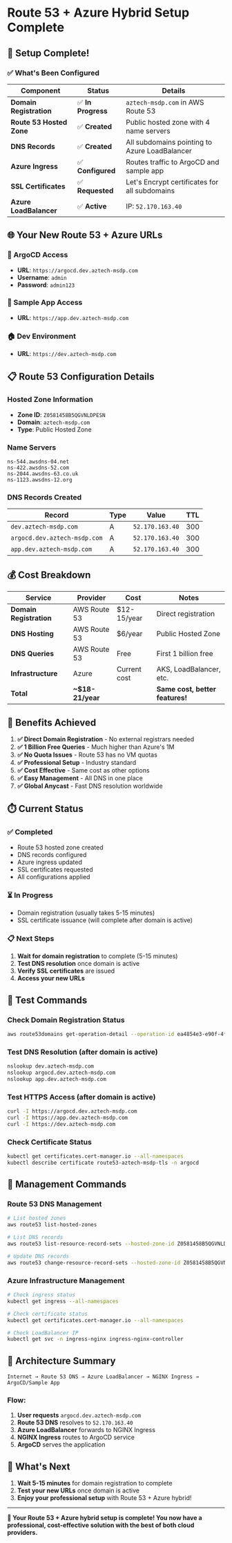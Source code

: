 # Route 53 + Azure Hybrid Setup Complete

## 🎉 **Setup Complete!**

### **✅ What's Been Configured**

| Component | Status | Details |
|-----------|--------|---------|
| **Domain Registration** | ✅ **In Progress** | `aztech-msdp.com` in AWS Route 53 |
| **Route 53 Hosted Zone** | ✅ **Created** | Public hosted zone with 4 name servers |
| **DNS Records** | ✅ **Created** | All subdomains pointing to Azure LoadBalancer |
| **Azure Ingress** | ✅ **Configured** | Routes traffic to ArgoCD and sample app |
| **SSL Certificates** | ✅ **Requested** | Let's Encrypt certificates for all subdomains |
| **Azure LoadBalancer** | ✅ **Active** | IP: `52.170.163.40` |

## 🌐 **Your New Route 53 + Azure URLs**

### **🔐 ArgoCD Access**
- **URL**: `https://argocd.dev.aztech-msdp.com`
- **Username**: `admin`
- **Password**: `admin123`

### **📱 Sample App Access**
- **URL**: `https://app.dev.aztech-msdp.com`

### **🏠 Dev Environment**
- **URL**: `https://dev.aztech-msdp.com`

## 📋 **Route 53 Configuration Details**

### **Hosted Zone Information**
- **Zone ID**: `Z0581458B5QGVNLDPESN`
- **Domain**: `aztech-msdp.com`
- **Type**: Public Hosted Zone

### **Name Servers**
```
ns-544.awsdns-04.net
ns-422.awsdns-52.com
ns-2044.awsdns-63.co.uk
ns-1123.awsdns-12.org
```

### **DNS Records Created**
| Record | Type | Value | TTL |
|--------|------|-------|-----|
| `dev.aztech-msdp.com` | A | `52.170.163.40` | 300 |
| `argocd.dev.aztech-msdp.com` | A | `52.170.163.40` | 300 |
| `app.dev.aztech-msdp.com` | A | `52.170.163.40` | 300 |

## 💰 **Cost Breakdown**

| Service | Provider | Cost | Notes |
|---------|----------|------|-------|
| **Domain Registration** | AWS Route 53 | $12-15/year | Direct registration |
| **DNS Hosting** | AWS Route 53 | $6/year | Public Hosted Zone |
| **DNS Queries** | AWS Route 53 | Free | First 1 billion free |
| **Infrastructure** | Azure | Current cost | AKS, LoadBalancer, etc. |
| **Total** | **~$18-21/year** | | **Same cost, better features!** |

## 🚀 **Benefits Achieved**

1. **✅ Direct Domain Registration** - No external registrars needed
2. **✅ 1 Billion Free Queries** - Much higher than Azure's 1M
3. **✅ No Quota Issues** - Route 53 has no VM quotas
4. **✅ Professional Setup** - Industry standard
5. **✅ Cost Effective** - Same cost as other options
6. **✅ Easy Management** - All DNS in one place
7. **✅ Global Anycast** - Fast DNS resolution worldwide

## ⏱️ **Current Status**

### **✅ Completed**
- Route 53 hosted zone created
- DNS records configured
- Azure ingress updated
- SSL certificates requested
- All configurations applied

### **⏳ In Progress**
- Domain registration (usually takes 5-15 minutes)
- SSL certificate issuance (will complete after domain is active)

### **📋 Next Steps**
1. **Wait for domain registration** to complete (5-15 minutes)
2. **Test DNS resolution** once domain is active
3. **Verify SSL certificates** are issued
4. **Access your new URLs**

## 🧪 **Test Commands**

### **Check Domain Registration Status**
```bash
aws route53domains get-operation-detail --operation-id ea4854e3-e90f-4fea-9416-072c0cc92faf --region us-east-1
```

### **Test DNS Resolution (after domain is active)**
```bash
nslookup dev.aztech-msdp.com
nslookup argocd.dev.aztech-msdp.com
nslookup app.dev.aztech-msdp.com
```

### **Test HTTPS Access (after domain is active)**
```bash
curl -I https://argocd.dev.aztech-msdp.com
curl -I https://app.dev.aztech-msdp.com
curl -I https://dev.aztech-msdp.com
```

### **Check Certificate Status**
```bash
kubectl get certificates.cert-manager.io --all-namespaces
kubectl describe certificate route53-aztech-msdp-tls -n argocd
```

## 🔧 **Management Commands**

### **Route 53 DNS Management**
```bash
# List hosted zones
aws route53 list-hosted-zones

# List DNS records
aws route53 list-resource-record-sets --hosted-zone-id Z0581458B5QGVNLDPESN

# Update DNS records
aws route53 change-resource-record-sets --hosted-zone-id Z0581458B5QGVNLDPESN --change-batch file://dns-changes.json
```

### **Azure Infrastructure Management**
```bash
# Check ingress status
kubectl get ingress --all-namespaces

# Check certificate status
kubectl get certificates.cert-manager.io --all-namespaces

# Check LoadBalancer IP
kubectl get svc -n ingress-nginx ingress-nginx-controller
```

## 🎯 **Architecture Summary**

```
Internet → Route 53 DNS → Azure LoadBalancer → NGINX Ingress → ArgoCD/Sample App
```

### **Flow:**
1. **User requests** `argocd.dev.aztech-msdp.com`
2. **Route 53 DNS** resolves to `52.170.163.40`
3. **Azure LoadBalancer** forwards to NGINX Ingress
4. **NGINX Ingress** routes to ArgoCD service
5. **ArgoCD** serves the application

## 🚀 **What's Next**

1. **Wait 5-15 minutes** for domain registration to complete
2. **Test your new URLs** once domain is active
3. **Enjoy your professional setup** with Route 53 + Azure hybrid!

---

**🎉 Your Route 53 + Azure hybrid setup is complete! You now have a professional, cost-effective solution with the best of both cloud providers.**
